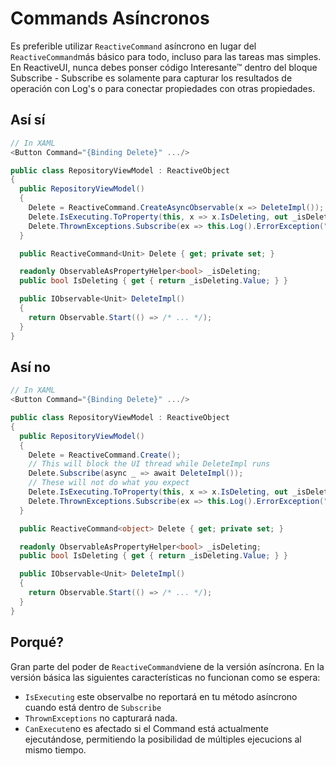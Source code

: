 # Commands Asíncronos

Es preferible utilizar `ReactiveCommand` asíncrono en lugar del `ReactiveCommand`más básico para todo, incluso para las tareas mas simples. En ReactiveUI, nunca debes ponser código Interesante™ dentro del bloque Subscribe - Subscribe es solamente para capturar los resultados de operación con Log's o para conectar propiedades con otras propiedades.

## Así sí

```csharp
// In XAML
<Button Command="{Binding Delete}" .../>

public class RepositoryViewModel : ReactiveObject
{
  public RepositoryViewModel() 
  {
    Delete = ReactiveCommand.CreateAsyncObservable(x => DeleteImpl());
    Delete.IsExecuting.ToProperty(this, x => x.IsDeleting, out _isDeleting);
    Delete.ThrownExceptions.Subscribe(ex => this.Log().ErrorException("Something went wrong", ex));
  }

  public ReactiveCommand<Unit> Delete { get; private set; }

  readonly ObservableAsPropertyHelper<bool> _isDeleting;
  public bool IsDeleting { get { return _isDeleting.Value; } }

  public IObservable<Unit> DeleteImpl()
  {
    return Observable.Start(() => /* ... */);
  }
}
```

## Así no

```csharp
// In XAML
<Button Command="{Binding Delete}" .../>

public class RepositoryViewModel : ReactiveObject
{
  public RepositoryViewModel() 
  {
    Delete = ReactiveCommand.Create();
    // This will block the UI thread while DeleteImpl runs
    Delete.Subscribe(async _ => await DeleteImpl());
    // These will not do what you expect
    Delete.IsExecuting.ToProperty(this, x => x.IsDeleting, out _isDeleting);
    Delete.ThrownExceptions.Subscribe(ex => this.Log().ErrorException("Something went wrong", ex));
  }

  public ReactiveCommand<object> Delete { get; private set; }

  readonly ObservableAsPropertyHelper<bool> _isDeleting;
  public bool IsDeleting { get { return _isDeleting.Value; } }

  public IObservable<Unit> DeleteImpl()
  {
    return Observable.Start(() => /* ... */);
  }
}
```

## Porqué?

Gran parte del poder de `ReactiveCommand`viene de la versión asíncrona. En la versión básica las siguientes características no funcionan como se espera:

* `IsExecuting` este observalbe no reportará en tu método asíncrono cuando está dentro de `Subscribe`
* `ThrownExceptions` no capturará nada.
* `CanExecute`no es afectado si el Command está actualmente ejecutándose, permitiendo la posibilidad de múltiples ejecucions al mismo tiempo.



